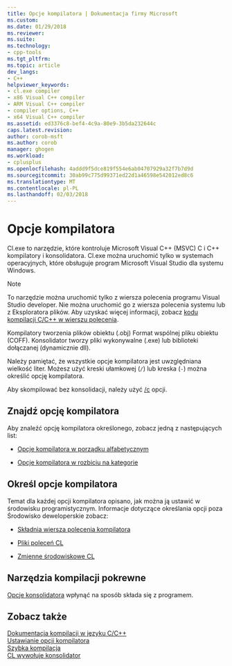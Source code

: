 ```yaml
---
title: Opcje kompilatora | Dokumentacja firmy Microsoft
ms.custom: 
ms.date: 01/29/2018
ms.reviewer: 
ms.suite: 
ms.technology:
- cpp-tools
ms.tgt_pltfrm: 
ms.topic: article
dev_langs:
- C++
helpviewer_keywords:
- cl.exe compiler
- x86 Visual C++ compiler
- ARM Visual C++ compiler
- compiler options, C++
- x64 Visual C++ compiler
ms.assetid: ed3376c8-bef4-4c9a-80e9-3b5da232644c
caps.latest.revision: 
author: corob-msft
ms.author: corob
manager: ghogen
ms.workload:
- cplusplus
ms.openlocfilehash: 4addd9f5dce819f554e6ab04707929a32f7b7d9d
ms.sourcegitcommit: 30ab99c775d99371ed22d1a46598e542012ed8c6
ms.translationtype: MT
ms.contentlocale: pl-PL
ms.lasthandoff: 02/03/2018
---
```

# <a name="compiler-options"></a>Opcje kompilatora

Cl.exe to narzędzie, które kontroluje Microsoft Visual C++ (MSVC) C i C++ kompilatory i konsolidatora. Cl.exe można uruchomić tylko w systemach operacyjnych, które obsługuje program Microsoft Visual Studio dla systemu Windows.

> [!NOTE]  
> To narzędzie można uruchomić tylko z wiersza polecenia programu Visual Studio developer. Nie można uruchomić go z wiersza polecenia systemu lub z Eksploratora plików. Aby uzyskać więcej informacji, zobacz [kodu kompilacji C/C++ w wierszu polecenia](../building-on-the-command-line.md).

Kompilatory tworzenia plików obiektu (.obj) Format wspólnej pliku obiektu (COFF). Konsolidator tworzy pliki wykonywalne (.exe) lub biblioteki dołączanej (dynamicznie dll).

Należy pamiętać, że wszystkie opcje kompilatora jest uwzględniana wielkość liter. Możesz użyć kreski ułamkowej (`/`) lub kreska (`-`) można określić opcję kompilatora.

Aby skompilować bez konsolidacji, należy użyć [/c](../../build/reference/c-compile-without-linking.md) opcji.

## <a name="find-a-compiler-option"></a>Znajdź opcję kompilatora

Aby znaleźć opcję kompilatora określonego, zobacz jedną z następujących list:

- [Opcje kompilatora w porządku alfabetycznym](../../build/reference/compiler-options-listed-alphabetically.md)

- [Opcje kompilatora w rozbiciu na kategorie](../../build/reference/compiler-options-listed-by-category.md)

## <a name="specify-compiler-options"></a>Określ opcje kompilatora

Temat dla każdej opcji kompilatora opisano, jak można ją ustawić w środowisku programistycznym. Informacje dotyczące określania opcji poza Środowisko deweloperskie zobacz:

- [Składnia wiersza polecenia kompilatora](../../build/reference/compiler-command-line-syntax.md)

- [Pliki poleceń CL](../../build/reference/cl-command-files.md)

- [Zmienne środowiskowe CL](../../build/reference/cl-environment-variables.md)

## <a name="related-build-tools"></a>Narzędzia kompilacji pokrewne

[Opcje konsolidatora](../../build/reference/linker-options.md) wpłynąć na sposób składa się z programem.

## <a name="see-also"></a>Zobacz także

[Dokumentacja kompilacji w języku C/C++](../../build/reference/c-cpp-building-reference.md)  
[Ustawianie opcji kompilatora](../../build/reference/setting-compiler-options.md)  
[Szybka kompilacja](../../build/reference/fast-compilation.md)  
[CL wywołuje konsolidator](../../build/reference/cl-invokes-the-linker.md)  
